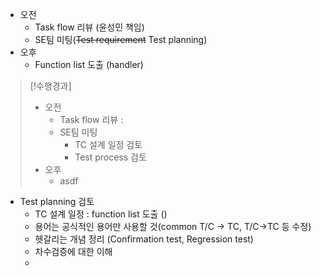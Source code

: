 - 오전
	- Task flow 리뷰 (윤성민 책임)
	- SE팀 미팅(~~Test requirement~~ Test planning)
- 오후
	- Function list 도출 (handler)

>[!수행경과]
>- 오전
>	- Task flow 리뷰 : 
>	- SE팀 미팅
>		- TC 설계 일정 검토
>		- Test process 검토
>- 오후
>	- asdf

- Test planning 검토
	- TC 설계 일정 : function list 도출 ()
	- 용어는 공식적인 용어만 사용할 것(common T/C -> TC, T/C->TC 등 수정)
	- 헷갈리는 개념 정리 (Confirmation test, Regression test)
	- 차수검증에 대한 이해
	- 